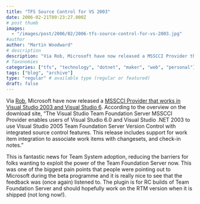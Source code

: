 ```yaml
---
title: "TFS Source Control for VS 2003"
date: 2006-02-21T09:23:27.000Z
# post thumb
images:
  - "/images/post/2006/02/2006-tfs-source-control-for-vs-2003.jpg"
#author
author: "Martin Woodward"
# description
description: "Via Rob, Microsoft have now released a MSSCCI Provider that works in Visual Studio 2003 and Visual Studio 6."
# Taxonomies
categories: ["tfs", "technology", "dotnet", "maker", "web", "personal"]
tags: ["blog", "archive"]
type: "regular" # available type (regular or featured)
draft: false
---
```

Via [Rob](http://blogs.msdn.com/robcaron/archive/2006/02/20/535786.aspx), Microsoft have now released a [MSSCCI Provider that works in Visual Studio 2003 and Visual Studio 6](http://www.microsoft.com/downloads/details.aspx?familyid=32202966-EF04-442F-8C5C-88BDF15F551C&displaylang=en).  According to the overview on the download site, “The Visual Studio Team Foundation Server MSSCCI Provider enables users of Visual Studio 6.0 and Visual Studio .NET 2003 to use Visual Studio 2005 Team Foundation Server Version Control with integrated source control features. This release includes support for work item integration to associate work items with changesets, and check-in notes.”   

This is fantastic news for Team System adoption, reducing the barriers for folks wanting to exploit the power of the Team Foundation Server now.  This was one of the biggest pain points that people were pointing out to Microsoft during the beta programme and it is really nice to see that the feedback was (once again) listened to.  The plugin is for RC builds of Team Foundation Server and should hopefully work on the RTM version when it is shipped (not long now!).